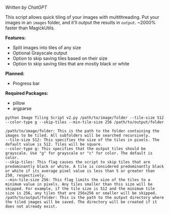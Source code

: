 *Written by ChatGPT*

This script allows quick tiling of your images with multithreading. Put your images in an `images` folder, and it'll output the results in `output`. ~2000% faster than MagickUtils.

**Features:**
* Split images into tiles of any size
* Optional Grayscale output
* Option to skip saving tiles based on their size
* Option to skip saving tiles that are mostly black or white

**Planned:**
* Progress bar

**Required Packages:**
* pillow
* argparse

`python Image Tiling Script v2.py /path/to/image/folder --tile-size 512 --color-type g --skip-tiles --min-tile-size 256 /path/to/output/folder`

    /path/to/image/folder: This is the path to the folder containing the images to be tiled. All subfolders will be searched recursively.
    --tile-size 512: This specifies the size of the tiles in pixels. The default value is 512. Tiles will be square.
    --color-type g: This specifies that the output tiles should be grayscale. Use "g" for grayscale or "c" for color. The default is color.
    --skip-tiles: This flag causes the script to skip tiles that are predominantly black or white. A tile is considered predominantly black or white if its average pixel value is less than 5 or greater than 250, respectively.
    --min-tile-size 256: This flag limits the size of the tiles to a minimum value in pixels. Any tiles smaller than this size will be skipped. For example, if the tile size is 512 and the minimum tile size is 256, any tiles that are 256x256 or smaller will be skipped.
    /path/to/output/folder: This is the path to the output directory where the tiled images will be saved. The directory will be created if it does not already exist.
